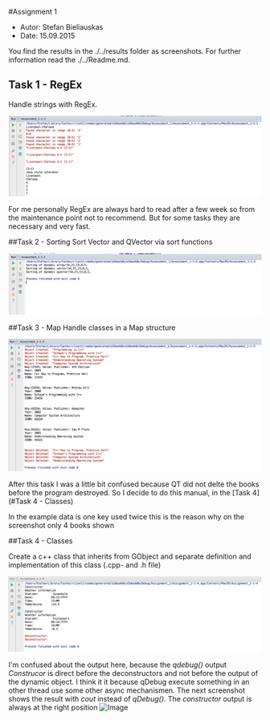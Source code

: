#Assignment 1

* Autor:    Stefan Bieliauskas
* Date:     15.09.2015

You find the results in the ./../results folder as screenshots.
For further information read the ./../Readme.md.


## Task 1 - RegEx 
Handle strings with RegEx. 

![Image](../results/Result-1-1-1.png?raw=true)

For me personally RegEx are always hard to read after a few week so from the maintenance point not to recommend. 
But for some tasks they are necessary and very fast. 


##Task 2 - Sorting
 Sort Vector and QVector via sort functions 
 
![Image](../results/Result-1-1-2.png?raw=true)



##Task 3 - Map
 Handle classes in a Map structure 
 
![Image](../results/Result-1-1-3.png?raw=true)

After this task I was a little bit confused because QT did not delte the books before the program destroyed. 
So I decide to do this manual, in the [Task 4](#Task 4 - Classes)

In the example data is one key used twice this is the reason why on the screenshot only 4 books shown 

##Task 4 - Classes

Create a c++ class that inherits from GObject and separate definition and implementation of this class (.cpp- and .h file)

![Image](../results/Result-1-1-4.png?raw=true)

I'm confused about the output here, because the *qdebug()* output *Construcor* is direct before the deconstructors and not before the output of the dynamic object. 
I think it it because qDebug execute something in an other thread use some other async mechanismen. The next screenshot shows the result with *cout* instead of  *qDebug()*. The *constructor* output is always at the right position
![Image](../../blob/1-1-4-cout-test/results/Result-1-1-4.png?raw=true)